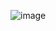 ![image](https://user-images.githubusercontent.com/84760072/220565977-fd322194-fe26-4666-9dd1-c3338337e366.png)
